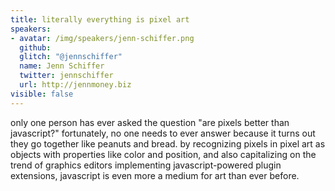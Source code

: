 ```yaml
---
title: literally everything is pixel art
speakers:
- avatar: /img/speakers/jenn-schiffer.png
  github:
  glitch: "@jennschiffer"
  name: Jenn Schiffer
  twitter: jennschiffer
  url: http://jennmoney.biz
visible: false
---
```


only one person has ever asked the question "are pixels better than javascript?" fortunately, no one needs to ever answer because it turns out they go together like peanuts and bread. by recognizing pixels in pixel art as objects with properties like color and position, and also capitalizing on the trend of graphics editors implementing javascript-powered plugin extensions, javascript is even more a medium for art than ever before.
